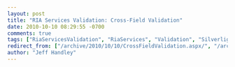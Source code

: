 ```yaml
---
layout: post
title: "RIA Services Validation: Cross-Field Validation"
date: 2010-10-10 08:29:55 -0700
comments: true
tags: ["RiaServicesValidation", "RiaServices", "Validation", "Silverlight", "DataAnnotations"]
redirect_from: ["/archive/2010/10/10/CrossFieldValidation.aspx/", "/archive/2010/10/10/crossfieldvalidation.aspx"]
author: "Jeff Handley"
---
```


